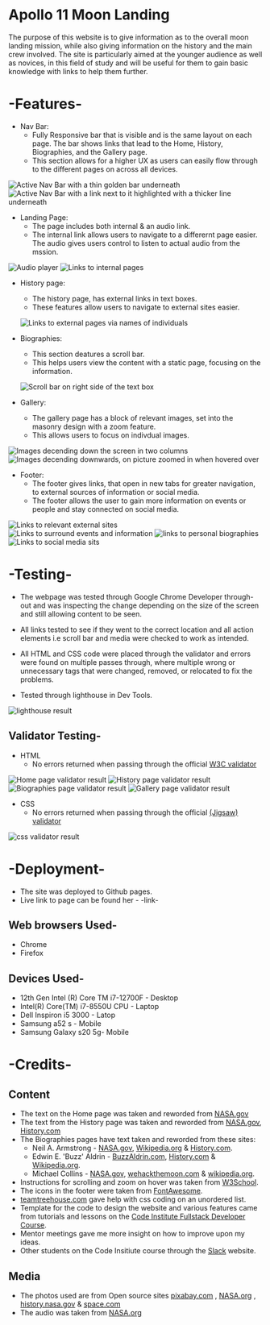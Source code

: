 # Apollo 11 Moon Landing
The purpose of this website is to give information as to the overall moon landing mission, while also giving information on the history and the main crew involved. The site is particularly aimed at the younger audience as well as novices, in this field of study and will be useful for them to gain basic knowledge with links to help them further.

# -Features-
- Nav Bar:
  * Fully Responsive bar that is visible and is the same layout on each page. The bar shows links that lead to the Home, History, Biographies, and the Gallery page.
  * This section allows for a higher UX as users can easily flow through to the different pages on across all devices.

![Active Nav Bar with a thin golden bar underneath](/assets/images/nav-bar.png)
![Active Nav Bar with a link next to it highlighted with a thicker line underneath](/assets/images/nav-bar2.png)

- Landing Page:
  * The page includes both internal & an audio link.
  * The internal link allows users to navigate to a differernt page easier. The audio gives users control to listen to actual audio from the mssion. 

![Audio player ](/assets/images/audio-link.png)
![Links to internal pages](/assets/images/internal-link.png)

- History page:
  * The history page, has external links in text boxes.
  * These features allow users to navigate to external sites easier.

  ![Links to external pages via names of individuals](/assets/images/external-links.png)

- Biographies:
  * This section deatures a scroll bar.
  * This helps users view the content with a static page, focusing on the information.

  ![Scroll bar on right side of the text box](/assets/images/scroll-bar.png)

- Gallery:
  * The gallery page has a block of relevant images, set into the masonry design with a zoom feature.
  * This allows users to focus on indivdual images.

![Images decending down the screen in two columns](/assets/images/gallery-picture.png)
![Images decending downwards, on picture zoomed in when hovered over ](/assets/images/gallery2.png)

- Footer:
   * The footer gives links, that open in new tabs for greater navigation, to external sources of information or social media.
   * The footer allows the user to gain more information on events or people and stay connected on social media.

![Links to relevant external sites](/assets/images/footer.png)
![Links to surround events and information](/assets/images/footer-2.png)
![links to personal biographies](/assets/images/footer-3.png)
![Links to social media sits ](/assets/images/footer-4.png)

# -Testing-
- The webpage was tested through Google Chrome Developer through-out and was inspecting the change depending on the size of the screen and still allowing content to be seen.

- All links tested to see if they went to the correct location and all action elements i.e scroll bar and media were checked to work as intended.

- All HTML and CSS code were placed through the validator and errors were found on multiple passes through, where multiple wrong or unnecessary tags that were changed, removed, or relocated to fix the problems.

- Tested through lighthouse in Dev Tools.

![lighthouse result](/assets/images/lighthouse-result.png)

## Validator Testing-
  - HTML
    * No errors returned when passing through the official [W3C validator](https://validator.w3.org/)

  ![Home page validator result](/assets/images/index-validator.png)
  ![History page validator result](/assets/images/history-validator.png)
  ![Biographies page validator result](/assets/images/bio-validator.png)
  ![Gallery page validator result](/assets/images/gallery-validator.png)

  - CSS
    * No errors returned when passing through the official [(Jigsaw) validator](https://jigsaw.w3.org/css-validator/)

  ![css validator result](/assets/images/css-validator.png)

# -Deployment-
- The site was deployed to Github pages.
- Live link to page can be found her - -link-

## Web browsers Used-
 - Chrome 
 - Firefox

## Devices Used-
 - 12th Gen Intel (R) Core TM i7-12700F - Desktop
 - Intel(R) Core(TM) i7-8550U CPU - Laptop
 - Dell Inspiron i5 3000 - Latop
 - Samsung a52 s - Mobile
 - Samsung Galaxy s20 5g- Mobile

# -Credits-
## Content
  - The text on the Home page was taken and reworded from [NASA.gov](https://www.nasa.gov/mission_pages/apollo/apollo11.html) 
  - The text from the History page was taken and reworded from [NASA.gov](https://www.nasa.gov/mission_pages/apollo/missions/index.html), [History.com](https://www.history.com/topics/space-exploration/moon-landing-1969)
  - The Biographies pages have text taken and reworded from these sites:
    - Neil A. Armstrong - [NASA.gov](https://www.nasa.gov/centers/glenn/about/bios/neilabio.html), [Wikipedia.org](https://en.wikipedia.org/wiki/Neil_Armstrong) & [History.com](https://www.history.com/topics/space-exploration/neil-armstrong).
    - Edwin E. 'Buzz' Aldrin - [BuzzAldrin.com](https://buzzaldrin.com/biography/), [History.com](https://www.history.com/topics/space-exploration/buzz-aldrin) & [Wikipedia.org](https://en.wikipedia.org/wiki/Buzz_Aldrin).
    - Michael Collins - [NASA.gov](https://www.nasa.gov/astronautprofiles/collins/), [wehackthemoon.com](https://wehackthemoon.com/bios/michael-collins) & [wikipedia.org](https://en.wikipedia.org/wiki/Michael_Collins_(astronaut)).
  - Instructions for scrolling and zoom on hover was taken from [W3School](https://www.w3schools.com/cssref/pr_pos_overflow.php).
  - The icons in the footer were taken from [FontAwesome](https://fontawesome.com/).
  - [teamtreehouse.com](https://teamtreehouse.com/community/element-a-not-allowed-as-a-child-of-element-ul-in-this-context) gave help with css coding on an unordered list.
  - Template for the code to design the website and various features came from tutorials and lessons on the [Code Institute Fullstack Developer Course](https://codeinstitute.net/).
  - Mentor meetings gave me more insight on how to improve upon my ideas.
  - Other students on the Code Insitiute course through the [Slack](https://slack.com/intl/en-gb/get-started#/createnew) website.

  ## Media
  - The photos used are from Open source sites [pixabay.com](https://pixabay.com/) , [NASA.org](https://www.nasa.gov/) , [history.nasa.gov](https://history.nasa.gov/ap11ann/kippsphotos/apollo.html) & [space.com](https://www.space.com/apollo-11-astronauts-quarantined-after-splashdown.html)
  - The audio was taken from [NASA.org](https://www.nasa.gov/wav/62284main_onesmall2.wav)
